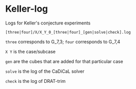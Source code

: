 # Keller-log
Logs for Keller's conjecture experiments

`[three|four]/X/X_Y_0_[three|four]_[gen|solve|check].log`

`three` corresponds to G_7,3; `four` corresponds to G_7,4

`X Y` is the case/subcase

`gen` are the cubes that are added for that particular case

`solve` is the log of the CaDiCaL solver

`check` is the log of DRAT-trim
